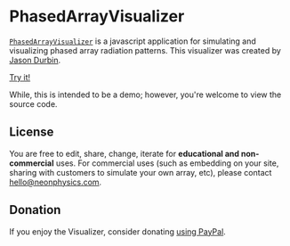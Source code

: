 # PhasedArrayVisualizer

[`PhasedArrayVisualizer`](https://jasondurbin.github.io/PhasedArrayVisualizer/) is a javascript application for simulating and visualizing phased array radiation patterns. This visualizer was created by [Jason Durbin](https://www.linkedin.com/in/jasondurbin/).

[Try it!](https://jasondurbin.github.io/PhasedArrayVisualizer/)

While, this is intended to be a demo; however, you're welcome to view the source code.

## License

You are free to edit, share, change, iterate for **educational and non-commercial** uses. For commercial uses (such as embedding on your site, sharing with customers to simulate your own array, etc), please contact hello@neonphysics.com.

## Donation

If you enjoy the Visualizer, consider donating [using PayPal](https://www.paypal.com/donate/?business=D7S3JKRAAKUNQ&no_recurring=0&currency_code=USD).
